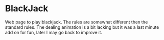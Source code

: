 # BlackJack
Web page to play blackjack. The rules are somewhat different then the standard rules.
The dealing animation is a bit lacking but it was a last minute add on for fun, later I may go back to improve it.
